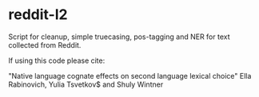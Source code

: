 # reddit-l2

Script for cleanup, simple truecasing, pos-tagging and NER for text collected from Reddit.

If using this code please cite:

"Native language cognate effects on second language lexical choice"
Ella Rabinovich, Yulia Tsvetkov$ and Shuly Wintner